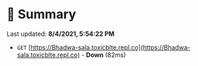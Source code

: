 # 📖 Summary
Last updated: **8/4/2021, 5:54:22 PM**

- `GET` [https://Bhadwa-sala.toxicblte.repl.co](https://Bhadwa-sala.toxicblte.repl.co) - **Down** (82ms)
